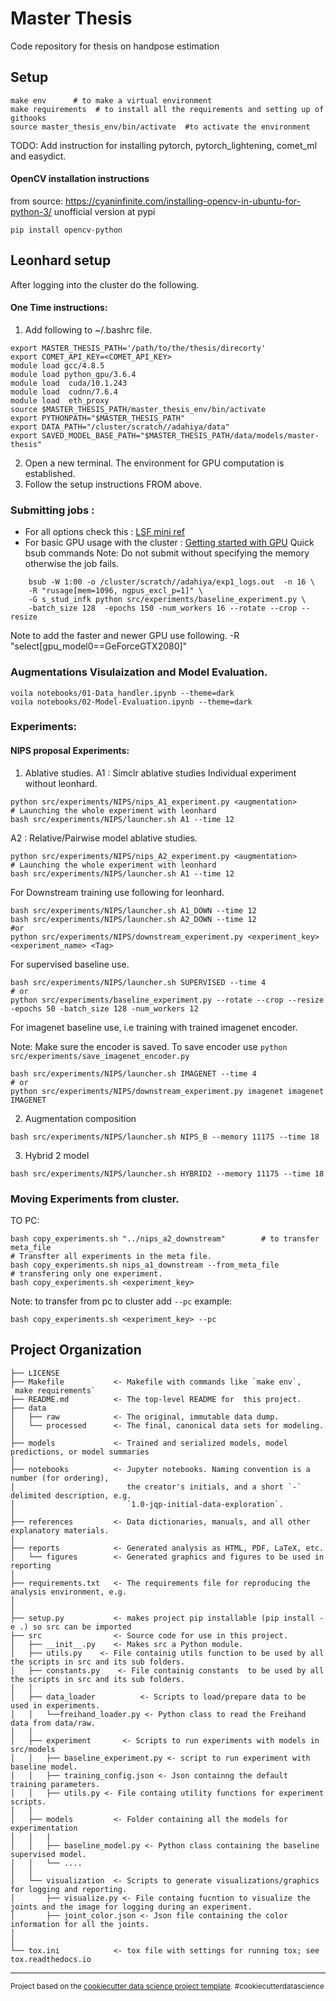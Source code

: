 Master Thesis
==============================

Code repository for thesis on handpose estimation

Setup
------------
```
make env      # to make a virtual environment 
make requirements  # to install all the requirements and setting up of githooks
source master_thesis_env/bin/activate  #to activate the environment
```
TODO: Add instruction for installing pytorch, pytorch_lightening, comet_ml and easydict.

#### OpenCV installation instructions
 from source:
https://cyaninfinite.com/installing-opencv-in-ubuntu-for-python-3/
unofficial version at pypi

```pip install opencv-python```

Leonhard setup
------------
After logging into the cluster do the following.
#### One Time instructions:

1. Add following to ~/.bashrc  file.

```
export MASTER_THESIS_PATH='/path/to/the/thesis/direcorty'
export COMET_API_KEY=<COMET_API_KEY>
module load gcc/4.8.5
module load python_gpu/3.6.4
module load  cuda/10.1.243
module load  cudnn/7.6.4
module load  eth_proxy
source $MASTER_THESIS_PATH/master_thesis_env/bin/activate 
export PYTHONPATH="$MASTER_THESIS_PATH"
export DATA_PATH="/cluster/scratch//adahiya/data"
export SAVED_MODEL_BASE_PATH="$MASTER_THESIS_PATH/data/models/master-thesis"
```
2. Open a new terminal. The environment for GPU computation is established.
3.  Follow the setup instructions FROM above.


### Submitting jobs :
- For all options check this : [LSF mini ref](https://scicomp.ethz.ch/wiki/LSF_mini_reference)
- For basic GPU usage with the cluster : [Getting started with GPU](https://scicomp.ethz.ch/wiki/Getting_started_with_GPUs)
Quick bsub commands 
Note: Do not submit without specifying the memory otherwise the job fails.

```
    bsub -W 1:00 -o /cluster/scratch//adahiya/exp1_logs.out  -n 16 \
    -R "rusage[mem=1096, ngpus_excl_p=1]" \
    -G s_stud_infk python src/experiments/baseline_experiment.py \
    -batch_size 128  -epochs 150 -num_workers 16 --rotate --crop --resize
```

Note to add the faster and newer GPU use following.
-R "select[gpu_model0==GeForceGTX2080]"

### Augmentations Visulaization and Model Evaluation.
```
voila notebooks/01-Data_handler.ipynb --theme=dark
voila notebooks/02-Model-Evaluation.ipynb --theme=dark
```

### Experiments:

#### NIPS proposal Experiments:
1. Ablative studies. 
A1 : Simclr ablative studies
Individual experiment without leonhard.

```
python src/experiments/NIPS/nips_A1_experiment.py <augmentation> 
# Launching the whole experiment with leonhard
bash src/experiments/NIPS/launcher.sh A1 --time 12
```

A2 : Relative/Pairwise model ablative studies.

```
python src/experiments/NIPS/nips_A2_experiment.py <augmentation> 
# Launching the whole experiment with leonhard
bash src/experiments/NIPS/launcher.sh A1 --time 12
```

For Downstream training use following for leonhard.

```
bash src/experiments/NIPS/launcher.sh A1_DOWN --time 12
bash src/experiments/NIPS/launcher.sh A2_DOWN --time 12
#or
python src/experiments/NIPS/downstream_experiment.py <experiment_key> <experiment_name> <Tag>
```

For supervised baseline use.

```
bash src/experiments/NIPS/launcher.sh SUPERVISED --time 4
# or
python src/experiments/baseline_experiment.py --rotate --crop --resize -epochs 50 -batch_size 128 -num_workers 12
```

For imagenet baseline use, i.e training with trained imagenet encoder.

Note: Make sure the encoder is saved. 
To save encoder use ```python src/experiments/save_imagenet_encoder.py```

```
bash src/experiments/NIPS/launcher.sh IMAGENET --time 4
# or
python src/experiments/NIPS/downstream_experiment.py imagenet imagenet IMAGENET
```

2. Augmentation composition

```
bash src/experiments/NIPS/launcher.sh NIPS_B --memory 11175 --time 18 
```

3. Hybrid 2 model

```
bash src/experiments/NIPS/launcher.sh HYBRID2 --memory 11175 --time 18 
```

### Moving Experiments from cluster.
TO PC:

```
bash copy_experiments.sh "../nips_a2_downstream"        # to transfer meta_file
# Transfter all experiments in the meta file.
bash copy_experiments.sh nips_a1_downstream --from_meta_file 
# transfering only one experiment.
bash copy_experiments.sh <experiment_key>
```
Note: to transfer from pc to cluster add ```--pc```
example:
```
bash copy_experiments.sh <experiment_key> --pc
```

Project Organization
------------

    ├── LICENSE
    ├── Makefile           <- Makefile with commands like `make env`,  `make requirements`
    ├── README.md          <- The top-level README for  this project.
    ├── data
    │   ├── raw            <- The original, immutable data dump.
    │   └── processed      <- The final, canonical data sets for modeling.
    │  
    ├── models             <- Trained and serialized models, model predictions, or model summaries
    │
    ├── notebooks          <- Jupyter notebooks. Naming convention is a number (for ordering),
    │                         the creator's initials, and a short `-` delimited description, e.g.
    │                         `1.0-jqp-initial-data-exploration`.
    │
    ├── references         <- Data dictionaries, manuals, and all other explanatory materials.
    │
    ├── reports            <- Generated analysis as HTML, PDF, LaTeX, etc.
    │   └── figures        <- Generated graphics and figures to be used in reporting
    │
    ├── requirements.txt   <- The requirements file for reproducing the analysis environment, e.g.
    │
    │
    ├── setup.py           <- makes project pip installable (pip install -e .) so src can be imported
    ├── src                <- Source code for use in this project.
    │   ├── __init__.py    <- Makes src a Python module.
    │   ├── utils.py    <- File containig utils function to be used by all the scripts in src and its sub folders.
    │   ├── constants.py    <- File containig constants  to be used by all the scripts in src and its sub folders.
    │   │
    │   ├── data_loader          <- Scripts to load/prepare data to be used in experiments.
    │   │   └──freihand_loader.py <- Python class to read the Freihand data from data/raw.
    │   │
    │   ├── experiment       <- Scripts to run experiments with models in src/models
    │   │   ├── baseline_experiment.py <- script to run experiment with baseline model.
    │   │   ├── training_config.json <- Json containng the default training parameters.
    │   │   ├── utils.py <- File containg utility functions for experiment scripts.
    │   │
    │   ├── models         <- Folder containing all the models for experimentation
    │   │   |
    │   │   ├── baseline_model.py <- Python class containing the baseline supervised model.
    │   │   └── ....
    │   │
    │   └── visualization  <- Scripts to generate visualizations/graphics for logging and reporting.
    │       ├── visualize.py <- File containg fucntion to visualize the joints and the image for logging during an experiment.
    │       ├── joint_color.json <- Json file containing the color information for all the joints.
    │   
    │
    └── tox.ini            <- tox file with settings for running tox; see tox.readthedocs.io


--------

<p><small>Project based on the <a target="_blank" href="https://drivendata.github.io/cookiecutter-data-science/">cookiecutter data science project template</a>. #cookiecutterdatascience</small></p>
